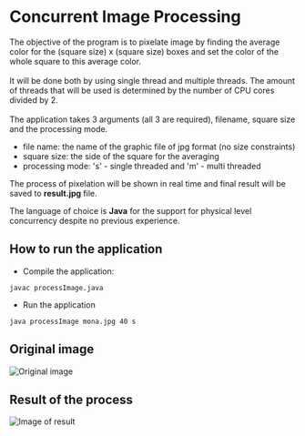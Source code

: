 # Concurrent Image Processing

The objective of the program is to pixelate image by finding the average color for the 
(square size) x (square size) boxes and set the color of the whole square to this average color. <br><br>
It will be done both by using single thread and multiple threads.
The amount of threads that will be used is determined by the number of CPU cores divided by 2.
<br>
<br>
The application takes 3 arguments (all 3 are required), filename, square size and  the processing mode.<br>
<ul>
<li>file name: the name of the graphic file of jpg format (no size constraints)</li>
<li>square size: the side of the square for the averaging</li>
<li>processing mode: 's' - single threaded and 'm' - multi threaded</li>
</ul>

The process of pixelation will be shown in real time and final result will be saved to **result.jpg** file.<br>

The language of choice is **Java** for the support for physical level concurrency despite no previous experience.

## How to run the application
<ul>
<li> Compile the application: 
</ul>

```
javac processImage.java
``` 

<ul>
<li> Run the application
</ul>

```
java processImage mona.jpg 40 s
```

## Original image
![Original image](https://github.com/ADA-GWU/concurrency-Dashdamirli/blob/main/mona.jpg?raw=true)

## Result of the process
![Image of result](https://github.com/ADA-GWU/concurrency-Dashdamirli/blob/main/result.jpg?raw=true)
